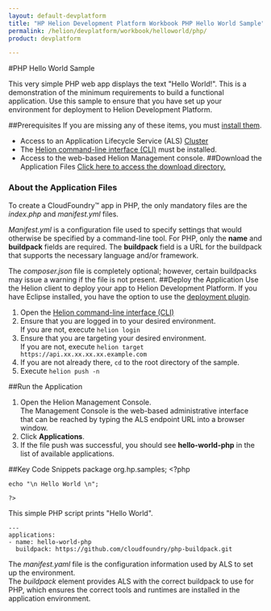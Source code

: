 ```yaml
---
layout: default-devplatform
title: "HP Helion Development Platform Workbook PHP Hello World Sample"
permalink: /helion/devplatform/workbook/helloworld/php/
product: devplatform

---
```

<!--UNDER REVISION-->
#PHP Hello World Sample

This very simple PHP web app displays the text "Hello World!". This is a demonstration of the minimum requirements to build a functional application.  Use this sample to ensure that you have set up your environment for deployment to Helion Development Platform.

##Prerequisites
If you are missing any of these items, you must [install them](/helion/devplatform/appdev/).

- Access to an Application Lifecycle Service (ALS) [Cluster](/als/v1/admin/cluster/)
- The  [Helion command-line interface (CLI)](/als/v1/user/client/) must be installed.
- Access to the web-based Helion Management console.
##Download the Application Files
[Click here to access the download directory.](https://github.com/HelionDevPlatform/helion-mysql-php)

### About the Application Files
To create a CloudFoundry&trade; app in PHP, the only mandatory files are the *index.php* and *manifest.yml* files. 

*Manifest.yml* is a configuration file used to specify settings that would otherwise be specified by a command-line tool. For PHP, only the **name** and **buildpack** fields are required. The **buildpack** field is a URL for the buildpack that supports the necessary language and/or framework.

The *composer.json* file is completely optional; however, certain buildpacks may issue a warning if the file is not present.
##Deploy the Application
Use the Helion client to deploy your app to Helion Development Platform.  If you have Eclipse installed, you have the option to use the [deployment plugin](/helion/devplatform/eclipse/).

1.	Open the [Helion command-line interface (CLI)](/als/v1/user/reference/client-ref/)
2.	Ensure that you are logged in to your desired environment.  <br>If you are not, execute `helion login` 
3.	Ensure that you are targeting your desired environment.  <br> If you are not, execute `helion target https://api.xx.xx.xx.xx.example.com`
4.	If you are not already there, `cd` to the root directory of the sample.
5.	Execute `helion push -n`

##Run the Application
1.	Open the Helion Management Console. <br> The Management Console is the web-based administrative interface that can be reached by typing the ALS endpoint URL into a browser window.
2.	Click **Applications**.
3.	If the file push was successful, you should see **hello-world-php** in the list of available applications.

##Key Code Snippets
	package org.hp.samples;
	<?php
	
	echo "\n Hello World \n";
	
	?>

This simple PHP script prints "Hello World".

	---
	applications:
	- name: hello-world-php  
	  buildpack: https://github.com/cloudfoundry/php-buildpack.git

The *manifest.yaml* file is the configuration information used by ALS to set up the environment. <br>
The *buildpack* element provides ALS with the correct buildpack to use for PHP, which ensures the correct tools and runtimes are installed in the application environment.


